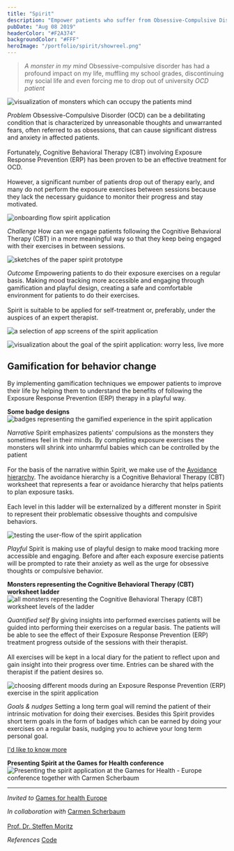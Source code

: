 ```yaml
---
title: "Spirit"
description: "Empower patients who suffer from Obsessive-Compulsive Disorder (OCD)"
pubDate: "Aug 08 2019"
headerColor: "#F2A374"
backgroundColor: "#FFF"
heroImage: "/portfolio/spirit/showreel.png"
---
```


> _A monster in my mind_ Obsessive-compulsive disorder has had a profound impact on my life, muffling my school grades, discontinuing my social life and even forcing me to drop out of university
> <cite>OCD patient</cite>

![visualization of monsters which can occupy the patients mind](/portfolio/spirit/monsters.png)

_Problem_
Obsessive-Compulsive Disorder (OCD) can be a debilitating condition that is characterized by unreasonable thoughts and unwarranted fears, often referred to as obsessions, that can cause significant distress and anxiety in affected patients.<br aria-hidden="true"/><br aria-hidden="true"/>
Fortunately, Cognitive Behavioral Therapy (CBT) involving Exposure Response Prevention (ERP) has been proven to be an effective treatment for OCD.<br aria-hidden="true"/><br aria-hidden="true"/>
However, a significant number of patients drop out of therapy early, and many do not perform the exposure exercises between sessions because they lack the necessary guidance to monitor their progress and stay motivated.

![onboarding flow spirit application](/portfolio/spirit/intro.png)

_Challenge_
How can we engage patients following the Cognitive Behavioral Therapy (CBT) in a more meaningful way so that they keep being engaged with their exercises in between sessions.

![sketches of the paper spirit prototype](/portfolio/spirit/sketch.png)

_Outcome_
Empowering patients to do their exposure exercises on a regular basis. Making mood tracking more accessible and engaging through gamification and playful design, creating a safe and comfortable environment for patients to do their exercises.
<br aria-hidden="true"/><br aria-hidden="true"/>
Spirit is suitable to be applied for self-treatment or, preferably, under the auspices of an expert therapist.

![a selection of app screens of the spirit application](/portfolio/spirit/screens.png)

![visualization about the goal of the spirit application: worry less, live more](/portfolio/spirit/worry_less_live_more.png)

## Gamification for behavior change

By implementing gamification techniques we empower patients to improve their life by helping them to understand the benefits of following the Exposure Response Prevention (ERP) therapy in a playful way.

**Some badge designs**
![badges representing the gamified experience in the spirit application](/portfolio/spirit/badges.png)

_Narrative_
<span>
    Spirit emphasizes patients' compulsions as the monsters they sometimes feel in their minds. By completing exposure exercises the monsters will shrink into unharmful babies which can be controlled by the patient
    <br aria-hidden="true"/><br aria-hidden="true"/>
    For the basis of the narrative within Spirit, we make use of the <a href="https://www.psychologytools.com/resource/avoidance-hierarchy" target="_blank">Avoidance hierarchy</a>. The avoidance hierarchy is a Cognitive Behavioral Therapy (CBT) worksheet that represents a fear or avoidance hierarchy that helps patients to plan exposure tasks.
    <br aria-hidden="true"/><br aria-hidden="true"/>
    Each level in this ladder will be externalized by a different monster in Spirit to represent their problematic obsessive thoughts and compulsive behaviors.
</span>

![testing the user-flow of the spirit application](/portfolio/spirit/user_flow.png)

_Playful_
Spirit is making use of playful design to make mood tracking more accessible and engaging. Before and after each exposure exercise patients will be prompted to rate their anxiety as well as the urge for obsessive thoughts or compulsive behavior.

**Monsters representing the Cognitive Behavioral Therapy (CBT) worksheet ladder**
![all monsters representing the Cognitive Behavioral Therapy (CBT) worksheet levels of the ladder](/portfolio/spirit/monsters_grouped.png)

_Quantified self_
By giving insights into performed exercises patients will be guided into performing their exercises on a regular basis. The patients will be able to see the effect of their Exposure Response Prevention (ERP) treatment progress outside of the sessions with their therapist.<br aria-hidden="true"/><br aria-hidden="true"/>
All exercises will be kept in a local diary for the patient to reflect upon and gain insight into their progress over time. Entries can be shared with the therapist if the patient desires so.

![choosing different moods during an Exposure Response Prevention (ERP) exercise in the spirit application](/portfolio/spirit/fear_levels.png)

_Goals & nudges_
Setting a long term goal will remind the patient of their intrinsic motivation for doing their exercises. Besides this Spirit provides short term goals in the form of badges which can be earned by doing your exercises on a regular basis, nudging you to achieve your long term personal goal.

<a href="mailto:mail@sanderboer.nl?subject=Let's chat!&body=Hi, I'd like to talk about Spirit," aria-label="Send me an email to I can tell you more" target="_blank">I'd like to know more</a>

**Presenting Spirit at the Games for Health conference**
![Presenting the spirit application at the Games for Health - Europe conference together with Carmen Scherbaum](/portfolio/spirit/games_for_health.png)

<hr />

_Invited to_
<span>
    <a href="https://web.archive.org/web/20220526214733/https://www.gamesforhealtheurope.org/speaker/sander-boer" target="_blank">Games for health Europe</a>
</span>

_In collaboration with_
<span>
    <a href="https://carmenscherbaum.myportfolio.com" target="_blank">Carmen Scherbaum</a><br aria-hidden="true"/><br aria-hidden="true"/>
    <a href="https://clinical-neuropsychology.de/steffen-moritz" target="_blank">Prof. Dr. Steffen Moritz</a>
</span>

_References_
<span>
    <a href="https://github.com/xiduzo/ocdTreatmentApp" target="_blank">Code</a>
</span>
